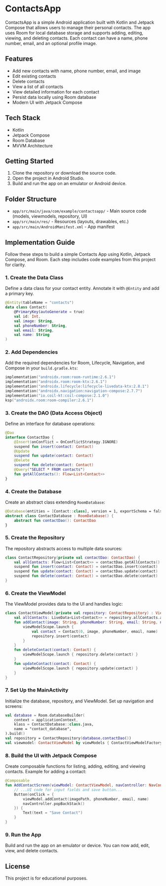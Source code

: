 # ContactsApp

ContactsApp is a simple Android application built with Kotlin and Jetpack Compose that allows users to manage their personal contacts. The app uses Room for local database storage and supports adding, editing, viewing, and deleting contacts. Each contact can have a name, phone number, email, and an optional profile image.

## Features
- Add new contacts with name, phone number, email, and image
- Edit existing contacts
- Delete contacts
- View a list of all contacts
- View detailed information for each contact
- Persist data locally using Room database
- Modern UI with Jetpack Compose

## Tech Stack
- Kotlin
- Jetpack Compose
- Room Database
- MVVM Architecture

## Getting Started
1. Clone the repository or download the source code.
2. Open the project in Android Studio.
3. Build and run the app on an emulator or Android device.

## Folder Structure
- `app/src/main/java/com/example/contactsapp/` - Main source code (models, viewmodels, repository, UI)
- `app/src/main/res/` - Resources (layouts, drawables, etc.)
- `app/src/main/AndroidManifest.xml` - App manifest

## Implementation Guide

Follow these steps to build a simple Contacts App using Kotlin, Jetpack Compose, and Room. Each step includes code examples from this project for clarity.

### 1. Create the Data Class
Define a data class for your contact entity. Annotate it with `@Entity` and add a primary key.

```kotlin
@Entity(tableName = "contacts")
data class Contact(
    @PrimaryKey(autoGenerate = true)
    val id: Int,
    val image: String,
    val phoneNumber: String,
    val email: String,
    val name: String
)
```

### 2. Add Dependencies
Add the required dependencies for Room, Lifecycle, Navigation, and Compose in your `build.gradle.kts`:

```kotlin
implementation("androidx.room:room-runtime:2.6.1")
implementation("androidx.room:room-ktx:2.6.1")
implementation("androidx.lifecycle:lifecycle-livedata-ktx:2.8.1")
implementation("androidx.navigation:navigation-compose:2.7.7")
implementation("io.coil-kt:coil-compose:2.1.0")
ksp("androidx.room:room-compiler:2.6.1")
```

### 3. Create the DAO (Data Access Object)
Define an interface for database operations:

```kotlin
@Dao
interface ContactDao {
    @Insert(onConflict = OnConflictStrategy.IGNORE)
    suspend fun insert(contact: Contact)
    @Update
    suspend fun update(contact: Contact)
    @Delete
    suspend fun delete(contact: Contact)
    @Query("SELECT * FROM contacts")
    fun getAllContacts(): Flow<List<Contact>>
}
```

### 4. Create the Database
Create an abstract class extending `RoomDatabase`:

```kotlin
@Database(entities = [Contact::class], version = 1, exportSchema = false)
abstract class ContactDatabase : RoomDatabase() {
    abstract fun contactDao(): ContactDao
}
```

### 5. Create the Repository
The repository abstracts access to multiple data sources:

```kotlin
class ContactRepository(private val contactDao: ContactDao) {
    val allContacts: Flow<List<Contact>> = contactDao.getAllContacts()
    suspend fun insert(contact: Contact) = contactDao.insert(contact)
    suspend fun update(contact: Contact) = contactDao.update(contact)
    suspend fun delete(contact: Contact) = contactDao.delete(contact)
}
```

### 6. Create the ViewModel
The ViewModel provides data to the UI and handles logic:

```kotlin
class ContactViewModel(private val repository: ContactRepository) : ViewModel() {
    val allContacts: LiveData<List<Contact>> = repository.allContacts.asLiveData()
    fun addContact(image: String, phoneNumber: String, email: String, name: String) {
        viewModelScope.launch {
            val contact = Contact(0, image, phoneNumber, email, name)
            repository.insert(contact)
        }
    }
    fun deleteContact(contact: Contact) {
        viewModelScope.launch { repository.delete(contact) }
    }
    fun updateContact(contact: Contact) {
        viewModelScope.launch { repository.update(contact) }
    }
}
```

### 7. Set Up the MainActivity
Initialize the database, repository, and ViewModel. Set up navigation and screens:

```kotlin
val database = Room.databaseBuilder(
    context = applicationContext,
    klass = ContactDatabase::class.java,
    name = "contact_database",
).build()
val repository = ContactRepository(database.contactDao())
val viewmodel: ContactViewModel by viewModels { ContactViewModelFactory(repository) }
```

### 8. Build the UI with Jetpack Compose
Create composable functions for listing, adding, editing, and viewing contacts. Example for adding a contact:

```kotlin
@Composable
fun AddContactScreen(viewModel: ContactViewModel, navController: NavController) {
    // ...UI code for input fields and save button...
    Button(onClick = {
        viewModel.addContact(imagePath, phoneNumber, email, name)
        navController.popBackStack()
    }) {
        Text(text = "Save Contact")
    }
}
```

### 9. Run the App
Build and run the app on an emulator or device. You can now add, edit, view, and delete contacts.

## License
This project is for educational purposes.

